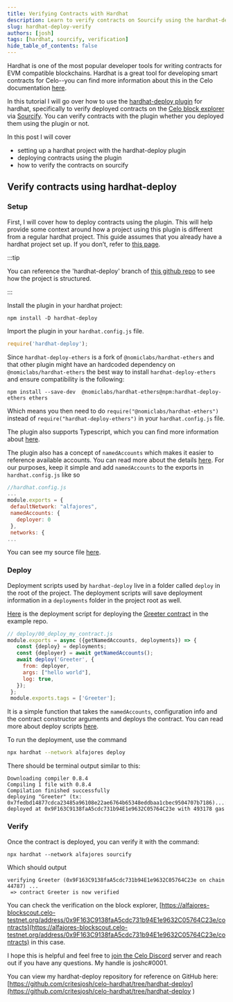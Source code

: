 ```yaml
---
title: Verifying Contracts with Hardhat
description: Learn to verify contracts on Sourcify using the hardhat-deploy plugin
slug: hardhat-deploy-verify
authors: [josh]
tags: [hardhat, sourcify, verification]
hide_table_of_contents: false
---
```


Hardhat is one of the most popular developer tools for writing contracts for EVM compatible blockchains. Hardhat is a great tool for developing smart contracts for Celo--you can find more information about this in the Celo documentation [here](/developer-resources/deploy-hardhat).

In this tutorial I will go over how to use the [hardhat-deploy plugin](https://github.com/wighawag/hardhat-deploy) for hardhat, specifically to verify deployed contracts on the [Celo block explorer](https://explorer.celo.org/) via [Sourcify](https://sourcify.dev/). You can verify contracts with the plugin whether you deployed them using the plugin or not.

In this post I will cover

- setting up a hardhat project with the hardhat-deploy plugin
- deploying contracts using the plugin
- how to verify the contracts on sourcify

<!--truncate-->

## Verify contracts using hardhat-deploy

### Setup

First, I will cover how to deploy contracts using the plugin. This will help provide some context around how a project using this plugin is different from a regular hardhat project. This guide assumes that you already have a hardhat project set up. If you don’t, refer to [this page](https://docs.celo.org/developer-resources/deploy-hardhat).

:::tip

You can reference the 'hardhat-deploy' branch of [this github repo](https://github.com/critesjosh/celo-hardhat/tree/hardhat-deploy) to see how the project is structured.

:::

Install the plugin in your hardhat project:

```shell
npm install -D hardhat-deploy
```

Import the plugin in your `hardhat.config.js` file.

```js
require('hardhat-deploy');
```

Since `hardhat-deploy-ethers` is a fork of `@nomiclabs/hardhat-ethers` and that other plugin might have an hardcoded dependency on `@nomiclabs/hardhat-ethers` the best way to install `hardhat-deploy-ethers` and ensure compatibility is the following:

```shell
npm install --save-dev  @nomiclabs/hardhat-ethers@npm:hardhat-deploy-ethers ethers
```

Which means you then need to do `require("@nomiclabs/hardhat-ethers")` instead of `require("hardhat-deploy-ethers")` in your `hardhat.config.js` file.

The plugin also supports Typescript, which you can find more information about [here](https://github.com/wighawag/hardhat-deploy#typescript-support).

The plugin also has a concept of `namedAccounts` which makes it easier to reference available accounts. You can read more about the details [here](https://github.com/wighawag/hardhat-deploy#1-namedaccounts-ability-to-name-addresses). For our purposes, keep it simple and add `namedAccounts` to the exports in `hardhat.config.js` like so

```js
//hardhat.config.js
...
module.exports = {
 defaultNetwork: "alfajores",
 namedAccounts: {
   deployer: 0
 },
 networks: {
...
```

You can see my source file [here](https://github.com/critesjosh/celo-hardhat/blob/085cf7bc304ec3b0924de1419fe32e37b57e7185/hardhat.config.js#L23).  

### Deploy

Deployment scripts used by `hardhat-deploy` live in a folder called `deploy` in the root of the project. The deployment scripts will save deployment information in a `deployments` folder in the project root as well.

[Here](https://github.com/critesjosh/celo-hardhat/blob/hardhat-deploy/deploy/00-deploy.js) is the deployment script for deploying the [Greeter contract](https://github.com/critesjosh/celo-hardhat/blob/hardhat-deploy/contracts/Greeter.sol) in the example repo.

```js
// deploy/00_deploy_my_contract.js
module.exports = async ({getNamedAccounts, deployments}) => {
   const {deploy} = deployments;
   const {deployer} = await getNamedAccounts();
   await deploy('Greeter', {
     from: deployer,
     args: ["hello world"],
     log: true,
   });
 };
 module.exports.tags = ['Greeter'];
```

It is a simple function that takes the `namedAccounts`, configuration info and the contract constructor arguments and deploys the contract. You can read more about deploy scripts [here](https://github.com/wighawag/hardhat-deploy#deploy-scripts).

To run the deployment, use the command

```bash
npx hardhat --network alfajores deploy
```

There should be terminal output similar to this:

```shell
Downloading compiler 0.8.4
Compiling 1 file with 0.8.4
Compilation finished successfully
deploying "Greeter" (tx: 0x7fedbd14877cdca23485a96108e22ae6764b65348eddbaa1cbec9504707b7186)...: deployed at 0x9F163C9138faA5cdc731b94E1e9632C05764C23e with 493178 gas
```

### Verify

Once the contract is deployed, you can verify it with the command:

```shell
npx hardhat --network alfajores sourcify
```

Which should output

```shell
verifying Greeter (0x9F163C9138faA5cdc731b94E1e9632C05764C23e on chain 44787) ...
 => contract Greeter is now verified
```

You can check the verification on the block explorer, [https://alfajores-blockscout.celo-testnet.org/address/0x9F163C9138faA5cdc731b94E1e9632C05764C23e/contracts](https://alfajores-blockscout.celo-testnet.org/address/0x9F163C9138faA5cdc731b94E1e9632C05764C23e/contracts) in this case.

I hope this is helpful and feel free to [join the Celo Discord](https://chat.celo.org) server and reach out if you have any questions. My handle is joshc#0001.

You can view my hardhat-deploy repository for reference on GitHub here: [https://github.com/critesjosh/celo-hardhat/tree/hardhat-deploy](https://github.com/critesjosh/celo-hardhat/tree/hardhat-deploy )
